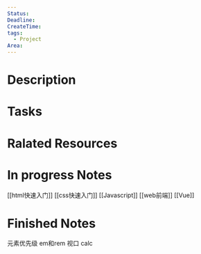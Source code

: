 ```yaml
---
Status: 
Deadline: 
CreateTime: 
tags:
  - Project
Area:
---
```


# Description


# Tasks


# Ralated Resources

# In progress Notes
[[html快速入门]]
[[css快速入门]]
[[Javascript]]
[[web前端]]
[[Vue]]
# Finished Notes
元素优先级
em和rem
视口
calc